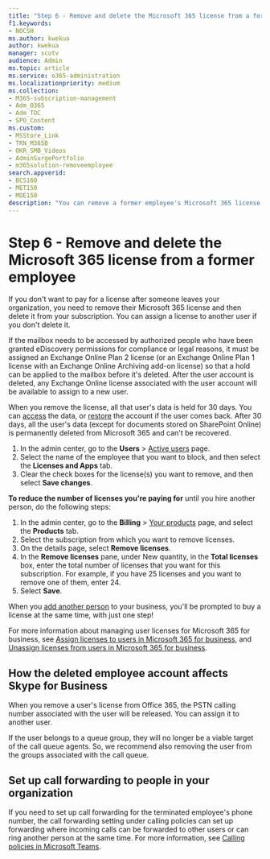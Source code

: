 ```yaml
---
title: "Step 6 - Remove and delete the Microsoft 365 license from a former employee"
f1.keywords:
- NOCSH
ms.author: kwekua
author: kwekua
manager: scotv
audience: Admin
ms.topic: article
ms.service: o365-administration
ms.localizationpriority: medium
ms.collection: 
- M365-subscription-management
- Adm_O365
- Adm_TOC
- SPO_Content
ms.custom:
- MSStore_Link
- TRN_M365B
- OKR_SMB_Videos
- AdminSurgePortfolio
- m365solution-removeemployee
search.appverid:
- BCS160
- MET150
- MOE150
description: "You can remove a former employee's Microsoft 365 license, and then delete it from your subscription or assign the license to another user."
---
```


# Step 6 - Remove and delete the Microsoft 365 license from a former employee

If you don't want to pay for a license after someone leaves your organization, you need to remove their Microsoft 365 license and then delete it from your subscription. You can assign a license to another user if you don't delete it.

If the mailbox needs to be accessed by authorized people who have been granted eDiscovery permissions for compliance or legal reasons, it must be assigned an Exchange Online Plan 2 license (or an Exchange Online Plan 1 license with an Exchange Online Archiving add-on license) so that a hold can be applied to the mailbox before it's deleted. After the user account is deleted, any Exchange Online license associated with the user account will be available to assign to a new user.
  
When you remove the license, all that user's data is held for 30 days. You can [access](get-access-to-and-back-up-a-former-user-s-data.md) the data, or [restore](restore-user.md) the account if the user comes back. After 30 days, all the user's data (except for documents stored on SharePoint Online) is permanently deleted from Microsoft 365 and can't be recovered.

1. In the admin center, go to the **Users** \> <a href="https://go.microsoft.com/fwlink/p/?linkid=834822" target="_blank">Active users</a> page.
2. Select the name of the employee that you want to block, and then select the **Licenses and Apps** tab.
3. Clear the check boxes for the license(s) you want to remove, and then select **Save changes**.

**To reduce the number of licenses you're paying for** until you hire another person, do the following steps:

1. In the admin center, go to the **Billing** \> <a href="https://go.microsoft.com/fwlink/p/?linkid=842054" target="_blank">Your products</a> page, and select the **Products** tab.
2. Select the subscription from which you want to remove licenses.
3. On the details page, select **Remove licenses**.
4. In the **Remove licenses** pane, under New quantity, in the **Total licenses** box, enter the total number of licenses that you want for this subscription. For example, if you have 25 licenses and you want to remove one of them, enter 24.
5. Select **Save**.

When you [add another person](add-users.md) to your business, you'll be prompted to buy a license at the same time, with just one step!

For more information about managing user licenses for Microsoft 365 for business, see [Assign licenses to users in Microsoft 365 for business](../manage/assign-licenses-to-users.md), and [Unassign licenses from users in Microsoft 365 for business](../manage/remove-licenses-from-users.md).
  
## How the deleted employee account affects Skype for Business

When you remove a user's license from Office 365, the PSTN calling number associated with the user will be released. You can assign it to another user.
  
If the user belongs to a queue group, they will no longer be a viable target of the call queue agents. So, we recommend also removing the user from the groups associated with the call queue.

## Set up call forwarding to people in your organization

If you need to set up call forwarding for the terminated employee's phone number, the call forwarding setting under calling policies can set up forwarding where incoming calls can be forwarded to other users or can ring another person at the same time. For more information, see [Calling policies in Microsoft Teams](/microsoftteams/teams-calling-policy).
